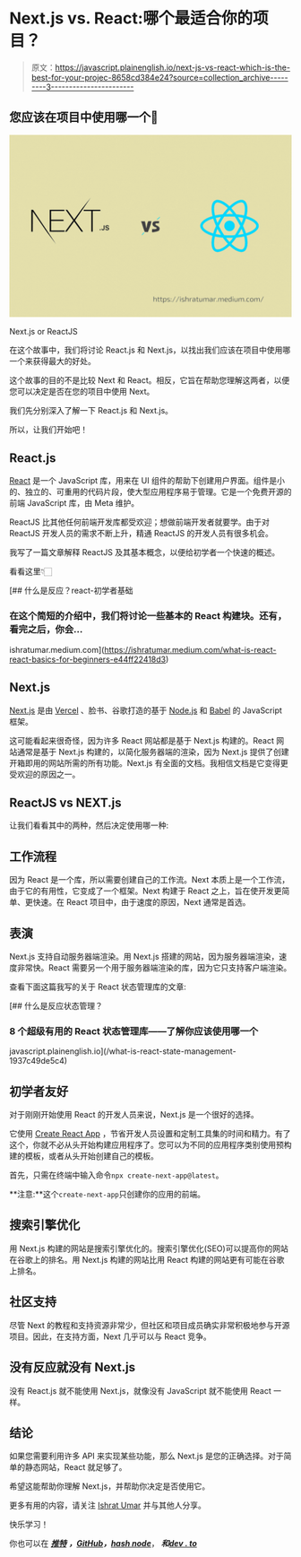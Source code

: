 # Next.js vs. React:哪个最适合你的项目？

> 原文：<https://javascript.plainenglish.io/next-js-vs-react-which-is-the-best-for-your-projec-8658cd384e24?source=collection_archive---------3----------------------->

## 您应该在项目中使用哪一个🤔

![](img/f899605fa166e6e91d5441eed31b1a4e.png)

Next.js or ReactJS

在这个故事中，我们将讨论 React.js 和 Next.js，以找出我们应该在项目中使用哪一个来获得最大的好处。

这个故事的目的不是比较 Next 和 React。相反，它旨在帮助您理解这两者，以便您可以决定是否在您的项目中使用 Next。

我们先分别深入了解一下 React.js 和 Next.js。

所以，让我们开始吧！

## React.js

[React](https://reactjs.org/) 是一个 JavaScript 库，用来在 UI 组件的帮助下创建用户界面。组件是小的、独立的、可重用的代码片段，使大型应用程序易于管理。它是一个免费开源的前端 JavaScript 库，由 Meta 维护。

ReactJS 比其他任何前端开发库都受欢迎；想做前端开发者就要学。由于对 ReactJS 开发人员的需求不断上升，精通 ReactJS 的开发人员有很多机会。

我写了一篇文章解释 ReactJS 及其基本概念，以便给初学者一个快速的概述。

看看这里👇🏻

[](https://ishratumar.medium.com/what-is-react-react-basics-for-beginners-e44ff22418d3) [## 什么是反应？react-初学者基础

### 在这个简短的介绍中，我们将讨论一些基本的 React 构建块。还有，看完之后，你会…

ishratumar.medium.com](https://ishratumar.medium.com/what-is-react-react-basics-for-beginners-e44ff22418d3) 

## Next.js

[Next.js](https://nextjs.org/) 是由 [Vercel](https://vercel.com/) 、脸书、谷歌打造的基于 [Node.js](https://nodejs.org/en/) 和 [Babel](https://babeljs.io/) 的 JavaScript 框架。

这可能看起来很奇怪，因为许多 React 网站都是基于 Next.js 构建的。React 网站通常是基于 Next.js 构建的，以简化服务器端的渲染，因为 Next.js 提供了创建开箱即用的网站所需的所有功能。Next.js 有全面的文档。我相信文档是它变得更受欢迎的原因之一。

## ReactJS vs NEXT.js

让我们看看其中的两种，然后决定使用哪一种:

## 工作流程

因为 React 是一个库，所以需要创建自己的工作流。Next 本质上是一个工作流，由于它的有用性，它变成了一个框架。Next 构建于 React 之上，旨在使开发更简单、更快速。在 React 项目中，由于速度的原因，Next 通常是首选。

## 表演

Next.js 支持自动服务器端渲染。用 Next.js 搭建的网站，因为服务器端渲染，速度非常快。React 需要另一个用于服务器端渲染的库，因为它只支持客户端渲染。

查看下面这篇我写的关于 React 状态管理库的文章:

[](/what-is-react-state-management-1937c49de5c4) [## 什么是反应状态管理？

### 8 个超级有用的 React 状态管理库——了解你应该使用哪一个

javascript.plainenglish.io](/what-is-react-state-management-1937c49de5c4) 

## 初学者友好

对于刚刚开始使用 React 的开发人员来说，Next.js 是一个很好的选择。

它使用 [Create React App](https://reactjs.org/docs/create-a-new-react-app.html) ，节省开发人员设置和定制工具集的时间和精力。有了这个，你就不必从头开始构建应用程序了。您可以为不同的应用程序类别使用预构建的模板，或者从头开始创建自己的模板。

首先，只需在终端中输入命令`npx create-next-app@latest`。

**注意:**这个`create-next-app`只创建你的应用的前端。

## 搜索引擎优化

用 Next.js 构建的网站是搜索引擎优化的。搜索引擎优化(SEO)可以提高你的网站在谷歌上的排名。用 Next.js 构建的网站比用 React 构建的网站更有可能在谷歌上排名。

## 社区支持

尽管 Next 的教程和支持资源非常少，但社区和项目成员确实非常积极地参与开源项目。因此，在支持方面，Next 几乎可以与 React 竞争。

## 没有反应就没有 Next.js

没有 React.js 就不能使用 Next.js，就像没有 JavaScript 就不能使用 React 一样。

## 结论

如果您需要利用许多 API 来实现某些功能，那么 Next.js 是您的正确选择。对于简单的静态网站，React 就足够了。

希望这能帮助你理解 Next.js，并帮助你决定是否使用它。

更多有用的内容，请关注 [Ishrat Umar](https://medium.com/u/598701dcfe04?source=post_page-----8658cd384e24--------------------------------) 并与其他人分享。

快乐学习！

你也可以在 [***推特***](https://twitter.com/ishratUmar18) ***，***[***GitHub***](https://github.com/ishratUmar18/)***，***[***hash node***](https://hashnode.com/@ishratUmar18)， ***和***[***dev . to***](https://dev.to/ishratumar)